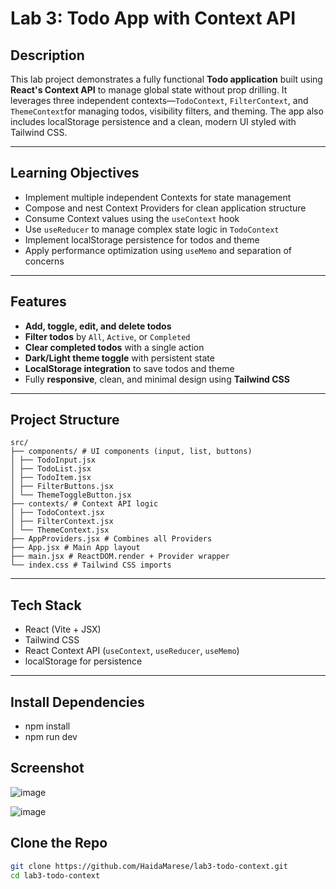 #  Lab 3: Todo App with Context API 

## Description

This lab project demonstrates a fully functional **Todo application** built using **React's Context API** to manage global state without prop drilling. It leverages three independent contexts—`TodoContext`, `FilterContext`, and `ThemeContext`for managing todos, visibility filters, and theming. The app also includes localStorage persistence and a clean, modern UI styled with Tailwind CSS.

---

##  Learning Objectives

- Implement multiple independent Contexts for state management
- Compose and nest Context Providers for clean application structure
- Consume Context values using the `useContext` hook
-  Use `useReducer` to manage complex state logic in `TodoContext`
- Implement localStorage persistence for todos and theme
- Apply performance optimization using `useMemo` and separation of concerns

---

## Features

- **Add, toggle, edit, and delete todos**
- **Filter todos** by `All`, `Active`, or `Completed`
- **Clear completed todos** with a single action
- **Dark/Light theme toggle** with persistent state
- **LocalStorage integration** to save todos and theme
- Fully **responsive**, clean, and minimal design using **Tailwind CSS**

---

## Project Structure

```
src/
├── components/ # UI components (input, list, buttons)
│ ├── TodoInput.jsx
│ ├── TodoList.jsx
│ ├── TodoItem.jsx
│ ├── FilterButtons.jsx
│ └── ThemeToggleButton.jsx
├── contexts/ # Context API logic
│ ├── TodoContext.jsx
│ ├── FilterContext.jsx
│ └── ThemeContext.jsx
├── AppProviders.jsx # Combines all Providers
├── App.jsx # Main App layout
├── main.jsx # ReactDOM.render + Provider wrapper
└── index.css # Tailwind CSS imports
```
---

##  Tech Stack

-  React (Vite + JSX)
-  Tailwind CSS
-  React Context API (`useContext`, `useReducer`, `useMemo`)
- localStorage for persistence

---

## Install Dependencies
- npm install
- npm run dev

##  Screenshot
![image](https://github.com/user-attachments/assets/9d719b48-f0f5-4ab3-abf9-ea464f3115c6)

![image](https://github.com/user-attachments/assets/d48bd549-c3ad-44e3-b305-182ee0a988da)



## Clone the Repo
```bash
git clone https://github.com/HaidaMarese/lab3-todo-context.git
cd lab3-todo-context


